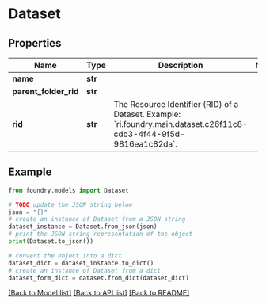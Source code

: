 # Dataset

## Properties

Name | Type | Description | Notes
------------ | ------------- | ------------- | -------------
**name** | **str** |  |
**parent_folder_rid** | **str** |  |
**rid** | **str** | The Resource Identifier (RID) of a Dataset. Example: \`ri.foundry.main.dataset.c26f11c8-cdb3-4f44-9f5d-9816ea1c82da\`.  |

## Example

```python
from foundry.models import Dataset

# TODO update the JSON string below
json = "{}"
# create an instance of Dataset from a JSON string
dataset_instance = Dataset.from_json(json)
# print the JSON string representation of the object
print(Dataset.to_json())

# convert the object into a dict
dataset_dict = dataset_instance.to_dict()
# create an instance of Dataset from a dict
dataset_form_dict = dataset.from_dict(dataset_dict)
```

[\[Back to Model list\]](../README.md#documentation-for-models) [\[Back to API list\]](../README.md#documentation-for-api-endpoints) [\[Back to README\]](../README.md)
